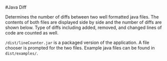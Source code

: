 #Java Diff

Determines the number of diffs between two well formatted java files. The contents of both files are displayed side by side and the number of diffs are shown below. Type of diffs including added, removed, and changed lines of code are counted as well.

`/dist/lineCounter.jar` is a packaged version of the application. A file chooser is prompted for the two files. Example java files can be found in `dist/examples/`. 
